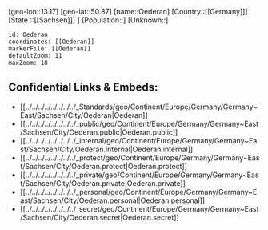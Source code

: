 ﻿---
location: [50.87,13.17]
mapzoom: [7,12] 
mapmarker: city 
type: City
tags:
- geo/City


SpocWebEntityId: 35882
isDeleted: false
confidential: public

---
[geo-lon::13.17]
[geo-lat::50.87]
[name::Oederan]
[Country::[[Germany]]]
[State ::[[Sachsen]]] ]
[Population::]
[Unknown::]


```leaflet
id: Oederan
coordinates: [[Oederan]]
markerFile: [[Oederan]]
defaultZoom: 11 
maxZoom: 18
```


## Confidential Links & Embeds: 
- [[../../../../../../../../_Standards/geo/Continent/Europe/Germany/Germany~East/Sachsen/City/Oederan|Oederan]] 
- [[../../../../../../../../_public/geo/Continent/Europe/Germany/Germany~East/Sachsen/City/Oederan.public|Oederan.public]] 
- [[../../../../../../../../_internal/geo/Continent/Europe/Germany/Germany~East/Sachsen/City/Oederan.internal|Oederan.internal]] 
- [[../../../../../../../../_protect/geo/Continent/Europe/Germany/Germany~East/Sachsen/City/Oederan.protect|Oederan.protect]] 
- [[../../../../../../../../_private/geo/Continent/Europe/Germany/Germany~East/Sachsen/City/Oederan.private|Oederan.private]] 
- [[../../../../../../../../_personal/geo/Continent/Europe/Germany/Germany~East/Sachsen/City/Oederan.personal|Oederan.personal]] 
- [[../../../../../../../../_secret/geo/Continent/Europe/Germany/Germany~East/Sachsen/City/Oederan.secret|Oederan.secret]] 
